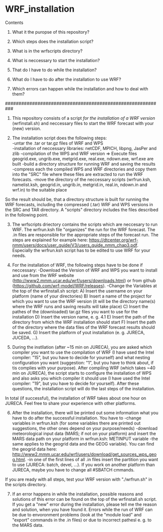# WRF_installation

Contents

1) What it the puropse of this repository?

2) Which steps does the installation script?

3) What is in the wrfscripts directory?

4) What is neccessary to start the installation?

5) That do I have to do while the installation?

6) What do I have to do after the installation to use WRF?

7) Which errors can happen while the installation and how to deal with them?

###########################################################

1) This repository consists of a script *for the installation of a WRF version* (wrfinstall.sh) and neccessary files to start the WRF forecast with your (new) version.

2) The installation script does the following steps: \
-untar the .tar or tar.gz files of WRF and WPS \
-installation of neccessary libraries: netCDF, MPICH, libpng, JasPer and zlib
-compilation of the WPS and WRF version 
=> Execute files geogrid.exe, ungrib.exe, metgrid.exe, real.exe, ndown.exe, wrf.exe are built
-build a directory structure for running WRF and saving the results
-compress each the compiled WPS and WRF directories and copy them into the "SRC" file where these files are extracted to run the WRF forecasts.
-move the directory of the neccessary scripts (wrfrun.ksh, namelist.ksh, geogrid.in, ungrib.in, metgrid.in, real.in, ndown.in and wrf.in) to the suitable place

So the result should be, that a directory structure is built for running the WRF forecasts, including the compressed (.tar) WRF and WPS versions in the SRC and TAR directory. A "scripts" directory includes the files described in the following point.

3) The wrfscripts driectory contains the scripts which are neccesary to run WRF. The wrfrun.ksh file "organizes" the run for the WRF forecast. The .in files are responsible for the appropriate steps of the forecast run. The steps are explained for example here: https://dtcenter.org/wrf-nmm/users/docs/user_guide/V3/users_guide_nmm_chap3.pdf. Especially the wrfrun.ksh script has to be edited to use WRF for your needs.

4) For the installation of WRF, the following steps have to be done if neccessary:
-Download the Version of WRF and WPS you want to install and use from the WRF website (http://www2.mmm.ucar.edu/wrf/users/downloads.html) or from github (https://github.com/wrf-model/WRF/releases).
-Change the Variables at the top of the wrfinstall.sh script:
  A) Insert the username on your platform (name of your directories)
  B) Insert a name of the project for which you want to use the WRF version (it will be the directory name(s) where the WRF runs          and saving results will take place)
  C) Insert the pathes of the (downloaded) tar.gz files you want to use for the installation
  D) Insert the version name, e. g. 4.1
  E) Insert the path of the directory from which the WRF installation should start
  F) Insert the path of the directory where the data files of the WRF forecast results should be saved.
  G) Insert the platform of yout installation (e. g. JURECA, JUCEDA, ...).
  
5) During the instllation (after ~15 min on JURECA), you are asked which compiler you want to use the compilation of WRF (I have used the Intel compiler: "15", but you have to decide for yourself) and what nesting configuration you want (suggestion: "1", but you have to think about, if tis complies with your purpose). 
After compiling WRF (which takes ~40 min on JURECA), the script starts to configure the installation of WPS and also asks you which compiler it should use (I have used the Intel compiler: "19", but you have to decide for yourself).
After these questions, the installation script will do the last steps of the installation.

In total (if successful), the installation of WRF takes about one hour on JURECA. Feel free to share your experience with other platforms.

6) After the installation, there will be printed out some information what you have to do after the successful installation. You have to 
-change variables in wrfrun.ksh (for some variables there are printed out suggestions, the other ones depend on your purpose/needs) 
-download meteorological input data (MARS; if not on your platform) and insert the MARS data path on your platform in wrfrun.ksh: METINPUT variable
-the same applies to the geogrid data and the GEOG variable). You can find the geogrid data here: http://www2.mmm.ucar.edu/wrf/users/download/get_sources_wps_geog.html.
-in one of the first lines of all .in files insert the partition you want to use (JURECA: batch, devel, ...). If you work on another platform than JURECA, maybe you have to change all #SBATCH cmmands.

If you are ready with all steps, test your WRF version with "./wrfrun.sh" in the scripts directory.

7) If an error happens in while the installation, possible reasons and solutions of this error can be found on the top of the wrfinstall.sh script. If you get a "new" error during the installation, please tell me the reason and solution, when you have found it.
Errors while the run of WRF can be due to envoronment problems (look at the "module load" and "export" commands in the .in files) or due to incorrect pathesl e. g. to the MARS data.


